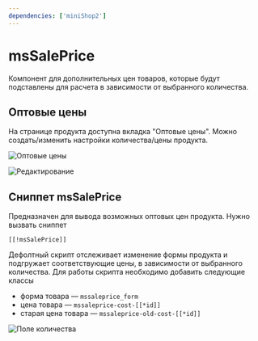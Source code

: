 ```yaml
---
dependencies: ['miniShop2']
---
```


# msSalePrice

Компонент для дополнительных цен товаров, которые будут подставлены для расчета в зависимости от выбранного количества.

## Оптовые цены

На странице продукта доступна вкладка "Оптовые цены". Можно создать/изменить настройки количества/цены продукта.

![Оптовые цены](https://file.modx.pro/files/7/a/0/7a02cd74733318595bf06511e9ffb96f.png)

![Редактирование](https://file.modx.pro/files/a/3/4/a342a53328fcbee4cc9336901e232787.png)

## Сниппет msSalePrice

Предназначен для вывода возможных оптовых цен продукта. Нужно вызвать сниппет

```modx
[[!msSalePrice]]
```

Дефолтный скрипт отслеживает изменение формы продукта и подгружает соответствующие цены, в зависимости от выбранного количества.
Для работы скрипта необходимо добавить следующие классы

- форма товара — `mssaleprice_form`
- цена товара — `mssaleprice-cost-[[*id]]`
- старая цена товара — `mssaleprice-old-cost-[[*id]]`

![Поле количества](https://file.modx.pro/files/9/b/7/9b7cb346817b3e8e8a15075c7cfe31ee.png)
